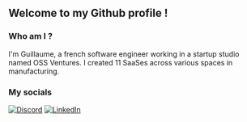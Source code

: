 ## Welcome to my Github profile !

### Who am I ?

I'm Guillaume, a french software engineer working in a startup studio named OSS Ventures. 
I created 11 SaaSes across various spaces in manufacturing.


### My socials

[![Discord](assets/discord.svg)](https://discordapp.com/users/239036209974870017)
[![LinkedIn](assets/linkedin.svg)](https://www.linkedin.com/in/prigent-guillaume/)



